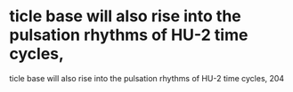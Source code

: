 # ticle base will also rise into the pulsation rhythms of HU-2 time cycles,

ticle base will also rise into the pulsation rhythms of HU-2 time cycles,
204